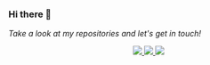 ### Hi there 👋

<!--
**Seyma-de/Seyma-de** is a ✨ _special_ ✨ repository because its `README.md` (this file) appears on your GitHub profile.

Here are some ideas to get you started:

- 🔭 I’m currently working on ...
- 🌱 I’m currently learning ...
- 👯 I’m looking to collaborate on ...
- 🤔 I’m looking for help with ...
- 💬 Ask me about ...
- 📫 How to reach me: ...
- 😄 Pronouns: ...
- ⚡ Fun fact: ...
--><p align="center">

<i>Take a look at my repositories and let's get in touch!</i>

<p align="center">
  <a href= "https://github.com/Seyma-de">
    <img src="https://img.icons8.com/material-outlined/30/689d6a/source-code.png"/>
  </a>
  <a href= "https://www.linkedin.com/in/bryanjenks/">
    <img src="https://img.icons8.com/material-outlined/30/689d6a/linkedin.png"/>
  </a>
 

  
 
 
 
  <a href="mailto:betul.cagil.krdmn@gmail.com">
    <img src="https://img.icons8.com/ios-glyphs/30/689d6a/physics.png"/>
  </a>
 

</p>
